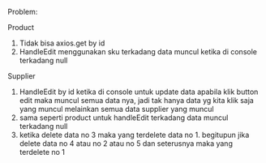 Problem:

Product

1. Tidak bisa axios.get by id
2. HandleEdit menggunakan sku terkadang data muncul ketika di console terkadang null

Supplier

1. HandleEdit by id ketika di console untuk update data apabila klik button edit maka muncul semua data nya, jadi tak hanya data yg kita klik saja yang muncul melainkan semua data supplier yang muncul
2. sama seperti product untuk handleEdit terkadang data muncul terkadang null
3. ketika delete data no 3 maka yang terdelete data no 1. begitupun jika delete data no 4 atau no 2 atau no 5 dan seterusnya maka yang terdelete no 1
